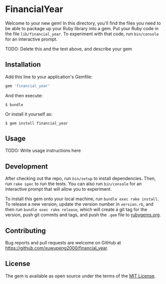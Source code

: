 # FinancialYear

Welcome to your new gem! In this directory, you'll find the files you need to be able to package up your Ruby library into a gem. Put your Ruby code in the file `lib/financial_year`. To experiment with that code, run `bin/console` for an interactive prompt.

TODO: Delete this and the text above, and describe your gem

## Installation

Add this line to your application's Gemfile:

```ruby
gem 'financial_year'
```

And then execute:

    $ bundle

Or install it yourself as:

    $ gem install financial_year

## Usage

TODO: Write usage instructions here

## Development

After checking out the repo, run `bin/setup` to install dependencies. Then, run `rake spec` to run the tests. You can also run `bin/console` for an interactive prompt that will allow you to experiment.

To install this gem onto your local machine, run `bundle exec rake install`. To release a new version, update the version number in `version.rb`, and then run `bundle exec rake release`, which will create a git tag for the version, push git commits and tags, and push the `.gem` file to [rubygems.org](https://rubygems.org).

## Contributing

Bug reports and pull requests are welcome on GitHub at https://github.com/xuwupeng2000/financial_year.

## License

The gem is available as open source under the terms of the [MIT License](http://opensource.org/licenses/MIT).
